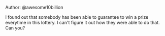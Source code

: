 Author: @awesome10billion

I found out that somebody has been able to guarantee to win a prize everytime in this lottery. I can't figure it out how they were able to do that. Can you?
